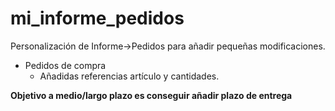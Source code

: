 # mi_informe_pedidos
Personalización de Informe->Pedidos para añadir pequeñas modificaciones.
<ul>
<li>Pedidos de compra
<ul>
<li>Añadidas referencias artículo y cantidades.
</ul>
</ul>
<b>Objetivo a medio/largo plazo es conseguir añadir plazo de entrega</b>
